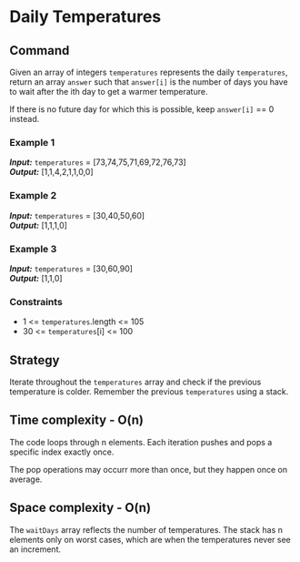 # Daily Temperatures

## Command
Given an array of integers `temperatures` represents the daily `temperatures`, 
return an array `answer` such that `answer[i]` is the number of days you have to wait after the ith day to get a warmer temperature. 

If there is no future day for which this is possible, keep `answer[i]` == 0 instead.

### Example 1
***Input:*** `temperatures` = [73,74,75,71,69,72,76,73]  
***Output:*** [1,1,4,2,1,1,0,0]

### Example 2
***Input:*** `temperatures` = [30,40,50,60]  
***Output:*** [1,1,1,0]

### Example 3
***Input:*** `temperatures` = [30,60,90]    
***Output:*** [1,1,0] 

### Constraints
- 1 <= `temperatures`.length <= 105  
- 30 <= `temperatures`[i] <= 100

## Strategy
Iterate throughout the `temperatures` array and check if the previous temperature is colder. 
Remember the previous `temperatures` using a stack.

## Time complexity - O(n)
The code loops through n elements. Each iteration pushes and pops a specific index exactly once.

The pop operations may occurr more than once, but they happen once on average.

## Space complexity - O(n)
The `waitDays` array reflects the number of temperatures. 
The stack has n elements only on worst cases, which are when the temperatures never see an increment. 

